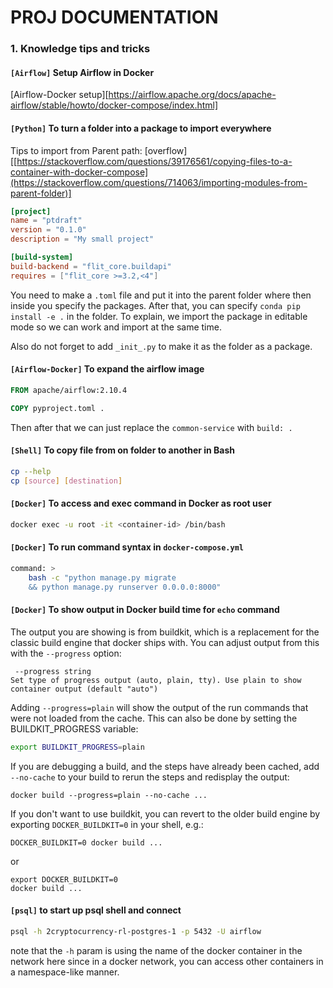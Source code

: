 # PROJ DOCUMENTATION
### 1. Knowledge tips and tricks

#### `[Airflow]` Setup Airflow in Docker 
[Airflow-Docker setup][https://airflow.apache.org/docs/apache-airflow/stable/howto/docker-compose/index.html]


#### `[Python]` To turn a folder into a package to import everywhere

Tips to import from Parent path: [overflow] [[https://stackoverflow.com/questions/39176561/copying-files-to-a-container-with-docker-compose](https://stackoverflow.com/questions/714063/importing-modules-from-parent-folder)]


```toml
[project]
name = "ptdraft"
version = "0.1.0"
description = "My small project"

[build-system]
build-backend = "flit_core.buildapi"
requires = ["flit_core >=3.2,<4"]
```
You need to make a `.toml` file and put it into the parent folder where then inside you specify the packages. After that, you can specify `conda pip install -e .` in the folder. To explain, we import the package in editable mode so we can work and import at the same time. 

Also do not forget to add `_init_.py` to make it as the folder as a package.

#### `[Airflow-Docker]` To expand the airflow image 
```Dockerfile
FROM apache/airflow:2.10.4

COPY pyproject.toml .
```
Then after that we can just replace the `common-service` with `build: .`

#### `[Shell]` To copy file from on folder to another in Bash

```bash
cp --help
cp [source] [destination]
```

#### `[Docker]` To access and exec command in Docker as root user 
```bash
docker exec -u root -it <container-id> /bin/bash
```

#### `[Docker]` To run command syntax in `docker-compose.yml`
```bash
command: >
    bash -c "python manage.py migrate
    && python manage.py runserver 0.0.0.0:8000"

```

#### `[Docker]` To show output in Docker build time for `echo` command
The output you are showing is from buildkit, which is a replacement for the classic build engine that docker ships with. You can adjust output from this with the `--progress` option:

```
 --progress string         
Set type of progress output (auto, plain, tty). Use plain to show container output (default "auto")
```

Adding `--progress=plain` will show the output of the run commands that were not loaded from the cache. This can also be done by setting the BUILDKIT_PROGRESS variable:

```bash
export BUILDKIT_PROGRESS=plain
```

If you are debugging a build, and the steps have already been cached, add `--no-cache` to your build to rerun the steps and redisplay the output:
```
docker build --progress=plain --no-cache ...
```
If you don't want to use buildkit, you can revert to the older build engine by exporting `DOCKER_BUILDKIT=0` in your shell, e.g.:

```
DOCKER_BUILDKIT=0 docker build ...
```

or
```
export DOCKER_BUILDKIT=0
docker build ...
```

#### `[psql]` to start up psql shell and connect 
```bash
psql -h 2cryptocurrency-rl-postgres-1 -p 5432 -U airflow
```

note that the `-h` param is using the name of the docker container in the network here since in a docker network, you can access other containers in a namespace-like manner.